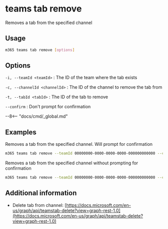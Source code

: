 # teams tab remove

Removes a tab from the specified channel

## Usage

```sh
m365 teams tab remove [options]
```

## Options

`-i, --teamId <teamId>`
: The ID of the team where the tab exists

`-c, --channelId <channelId>`
: The ID of the channel to remove the tab from

`-t, --tabId <tabId>`
: The ID of the tab to remove

`--confirm`
: Don't prompt for confirmation

--8<-- "docs/cmd/_global.md"

## Examples

Removes a tab from the specified channel. Will prompt for confirmation

```sh
m365 teams tab remove --teamId 00000000-0000-0000-0000-000000000000 --channelId 19:00000000000000000000000000000000@thread.skype --tabId 06805b9e-77e3-4b93-ac81-525eb87513b8
```

Removes a tab from the specified channel without prompting for confirmation

```sh
m365 teams tab remove --teamId 00000000-0000-0000-0000-000000000000 --channelId 19:00000000000000000000000000000000@thread.skype --tabId 06805b9e-77e3-4b93-ac81-525eb87513b8 --confirm
```

## Additional information

- Delete tab from channel: [https://docs.microsoft.com/en-us/graph/api/teamstab-delete?view=graph-rest-1.0](https://docs.microsoft.com/en-us/graph/api/teamstab-delete?view=graph-rest-1.0)
